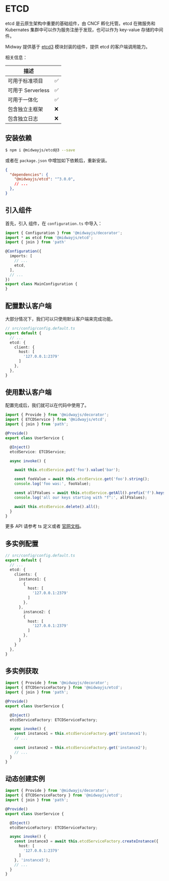 # ETCD

etcd 是云原生架构中重要的基础组件，由 CNCF 孵化托管。etcd 在微服务和 Kubernates 集群中可以作为服务注册于发现，也可以作为 key-value 存储的中间件。

Midway 提供基于 [etcd3](https://github.com/microsoft/etcd3) 模块封装的组件，提供 etcd 的客户端调用能力。

相关信息：

| 描述              |      |
| ----------------- | ---- |
| 可用于标准项目    | ✅    |
| 可用于 Serverless | ✅    |
| 可用于一体化      | ✅    |
| 包含独立主框架    | ❌    |
| 包含独立日志      | ❌    |




## 安装依赖

```bash
$ npm i @midwayjs/etcd@3 --save
```

或者在 `package.json` 中增加如下依赖后，重新安装。

```json
{
  "dependencies": {
    "@midwayjs/etcd": "^3.0.0",
    // ...
  },
}
```




## 引入组件


首先，引入 组件，在 `configuration.ts` 中导入：

```typescript
import { Configuration } from '@midwayjs/decorator';
import * as etcd from '@midwayjs/etcd';
import { join } from 'path'

@Configuration({
  imports: [
    // ...
    etcd,
  ],
  // ...
})
export class MainConfiguration {
}
```



## 配置默认客户端

大部分情况下，我们可以只使用默认客户端来完成功能。

```typescript
// src/config/config.default.ts
export default {
  // ...
  etcd: {
    client: {
      host: [
        '127.0.0.1:2379'
      ]
    },
  },
}
```



## 使用默认客户端

配置完成后，我们就可以在代码中使用了。

```typescript
import { Provide } from '@midwayjs/decorator';
import { ETCDService } from '@midwayjs/etcd';
import { join } from 'path';

@Provide()
export class UserService {

  @Inject()
  etcdService: ETCDService;

  async invoke() {

    await this.etcdService.put('foo').value('bar');

    const fooValue = await this.etcdService.get('foo').string();
    console.log('foo was:', fooValue);

    const allFValues = await this.etcdService.getAll().prefix('f').keys();
    console.log('all our keys starting with "f":', allFValues);

    await this.etcdService.delete().all();
  }
}
```

更多 API 请参考 ts 定义或者 [官网文档](https://microsoft.github.io/etcd3/classes/etcd3.html)。



## 多实例配置

```typescript
// src/config/config.default.ts
export default {
  // ...
  etcd: {
    clients: {
      instance1: {
        {
          host: [
            '127.0.0.1:2379'
          ]
        },
      },
  		instance2: {
        {
          host: [
            '127.0.0.1:2379'
          ]
        },
      }
    }
  },
}
```



## 多实例获取

```typescript
import { Provide } from '@midwayjs/decorator';
import { ETCDServiceFactory } from '@midwayjs/etcd';
import { join } from 'path';

@Provide()
export class UserService {

  @Inject()
  etcdServiceFactory: ETCDServiceFactory;

  async invoke() {
    const instance1 = this.etcdServiceFactory.get('instance1');
    // ...
    
    const instance2 = this.etcdServiceFactory.get('instance2');
    // ...
  }
}
```



## 动态创建实例

```typescript
import { Provide } from '@midwayjs/decorator';
import { ETCDServiceFactory } from '@midwayjs/etcd';
import { join } from 'path';

@Provide()
export class UserService {

  @Inject()
  etcdServiceFactory: ETCDServiceFactory;

  async invoke() {
    const instance3 = await this.etcdServiceFactory.createInstance({
      host: [
        '127.0.0.1:2379'
      ]
    }, 'instance3');
    // ...
  }
}
```

